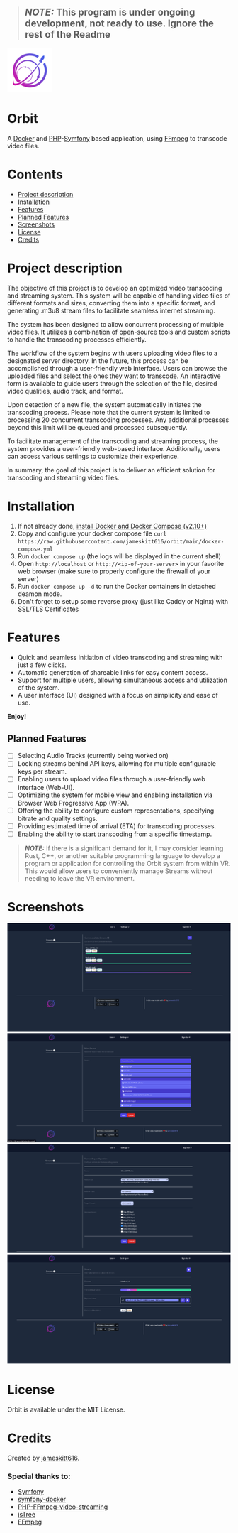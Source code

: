 > ## **_NOTE:_** This program is under ongoing development, not ready to use. Ignore the rest of the Readme

<img src="./assets/images/OrbitLogo_500.png" alt="Orbit" width="100"/>

# Orbit

A [Docker](https://www.docker.com/) and [PHP](https://www.php.net/)-[Symfony](https://symfony.com) based application, using [FFmpeg](https://ffmpeg.org/) to transcode video files.

# Contents

 - [Project description](#project-description)
 - [Installation](#installation)
 - [Features](#features)
 - [Planned Features](#planned-features)
 - [Screenshots](#screenshots)
 - [License](#license)
 - [Credits](#credits)

# Project description
The objective of this project is to develop an optimized video transcoding and streaming system. This system will be capable of handling video files of different formats and sizes, converting them into a specific format, and generating .m3u8 stream files to facilitate seamless internet streaming.

The system has been designed to allow concurrent processing of multiple video files. It utilizes a combination of open-source tools and custom scripts to handle the transcoding processes efficiently.

The workflow of the system begins with users uploading video files to a designated server directory. In the future, this process can be accomplished through a user-friendly web interface. Users can browse the uploaded files and select the ones they want to transcode. An interactive form is available to guide users through the selection of the file, desired video qualities, audio track, and format.

Upon detection of a new file, the system automatically initiates the transcoding process. Please note that the current system is limited to processing 20 concurrent transcoding processes. Any additional processes beyond this limit will be queued and processed subsequently.

To facilitate management of the transcoding and streaming process, the system provides a user-friendly web-based interface. Additionally, users can access various settings to customize their experience.

In summary, the goal of this project is to deliver an efficient solution for transcoding and streaming video files.

# Installation

1. If not already done, [install Docker and Docker Compose (v2.10+)](https://docs.docker.com/engine/install/)
2. Copy and configure your docker compose file `curl https://raw.githubusercontent.com/jameskitt616/orbit/main/docker-compose.yml`
3. Run `docker compose up` (the logs will be displayed in the current shell)
4. Open `http://localhost` or `http://<ip-of-your-server>` in your favorite web browser (make sure to properly configure the firewall of your server)
5. Run `docker compose up -d` to run the Docker containers in detached deamon mode.
6. Don't forget to setup some reverse proxy (just like Caddy or Nginx) with SSL/TLS Certificates

# Features

* Quick and seamless initiation of video transcoding and streaming with just a few clicks.
* Automatic generation of shareable links for easy content access.
* Support for multiple users, allowing simultaneous access and utilization of the system.
* A user interface (UI) designed with a focus on simplicity and ease of use.

**Enjoy!**

## Planned Features

- [ ] Selecting Audio Tracks (currently being worked on)
- [ ] Locking streams behind API keys, allowing for multiple configurable keys per stream.
- [ ] Enabling users to upload video files through a user-friendly web interface (Web-UI).
- [ ] Optimizing the system for mobile view and enabling installation via Browser Web Progressive App (WPA).
- [ ] Offering the ability to configure custom representations, specifying bitrate and quality settings.
- [ ] Providing estimated time of arrival (ETA) for transcoding processes.
- [ ] Enabling the ability to start transcoding from a specific timestamp.

> **_NOTE:_** If there is a significant demand for it, I may consider learning Rust, C++, or another suitable programming language to develop a program or application for controlling the Orbit system from within VR. This would allow users to conveniently manage Streams without needing to leave the VR environment.

# Screenshots

![Transcode List](docker/screenshots/transcode_list.png)
![File picker](docker/screenshots/filepicker.png)
![Transcode Settings](docker/screenshots/transcode_settings.png)
![Stream](docker/screenshots/stream.png)

# License

Orbit is available under the MIT License.

# Credits

Created by [jameskitt616](https://jameskitt616.one/).
### Special thanks to:
* [Symfony](https://github.com/symfony/symfony)
* [symfony-docker](https://github.com/dunglas/symfony-docker)
* [PHP-FFmpeg-video-streaming](https://github.com/hadronepoch/PHP-FFmpeg-video-streaming)
* [jsTree](https://github.com/vakata/jstree)
* [FFmpeg](https://ffmpeg.org)
